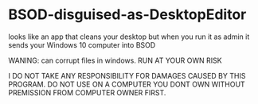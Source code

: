 # BSOD-disguised-as-DesktopEditor
looks like an app that cleans your desktop but when you run it as admin it sends your Windows 10 computer into BSOD

WANING: can corrupt files in windows. RUN AT YOUR OWN RISK

I DO NOT TAKE ANY RESPONSIBILITY FOR DAMAGES CAUSED BY THIS PROGRAM. DO NOT USE ON A COMPUTER YOU DONT OWN WITHOUT PREMISSION FROM COMPUTER OWNER FIRST.
